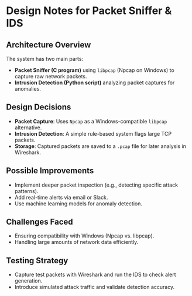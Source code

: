 # Design Notes for Packet Sniffer & IDS

## Architecture Overview
The system has two main parts:
- **Packet Sniffer (C program)** using `libpcap` (Npcap on Windows) to capture raw network packets.
- **Intrusion Detection (Python script)** analyzing packet captures for anomalies.

## Design Decisions
- **Packet Capture**: Uses `Npcap` as a Windows-compatible `libpcap` alternative.
- **Intrusion Detection**: A simple rule-based system flags large TCP packets.
- **Storage**: Captured packets are saved to a `.pcap` file for later analysis in Wireshark.

## Possible Improvements
- Implement deeper packet inspection (e.g., detecting specific attack patterns).
- Add real-time alerts via email or Slack.
- Use machine learning models for anomaly detection.

## Challenges Faced
- Ensuring compatibility with Windows (Npcap vs. libpcap).
- Handling large amounts of network data efficiently.

## Testing Strategy
- Capture test packets with Wireshark and run the IDS to check alert generation.
- Introduce simulated attack traffic and validate detection accuracy.